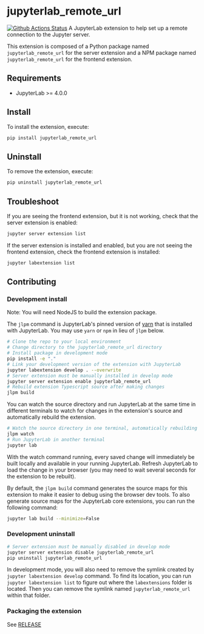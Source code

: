 # jupyterlab_remote_url

[![Github Actions Status](https://github.com/sanderploegsma/jupyterlab_remote_url/workflows/Build/badge.svg)](https://github.com/sanderploegsma/jupyterlab_remote_url/actions/workflows/build.yml)
A JupyterLab extension to help set up a remote connection to the Jupyter server.

This extension is composed of a Python package named `jupyterlab_remote_url`
for the server extension and a NPM package named `jupyterlab_remote_url`
for the frontend extension.

## Requirements

- JupyterLab >= 4.0.0

## Install

To install the extension, execute:

```bash
pip install jupyterlab_remote_url
```

## Uninstall

To remove the extension, execute:

```bash
pip uninstall jupyterlab_remote_url
```

## Troubleshoot

If you are seeing the frontend extension, but it is not working, check
that the server extension is enabled:

```bash
jupyter server extension list
```

If the server extension is installed and enabled, but you are not seeing
the frontend extension, check the frontend extension is installed:

```bash
jupyter labextension list
```

## Contributing

### Development install

Note: You will need NodeJS to build the extension package.

The `jlpm` command is JupyterLab's pinned version of
[yarn](https://yarnpkg.com/) that is installed with JupyterLab. You may use
`yarn` or `npm` in lieu of `jlpm` below.

```bash
# Clone the repo to your local environment
# Change directory to the jupyterlab_remote_url directory
# Install package in development mode
pip install -e "."
# Link your development version of the extension with JupyterLab
jupyter labextension develop . --overwrite
# Server extension must be manually installed in develop mode
jupyter server extension enable jupyterlab_remote_url
# Rebuild extension Typescript source after making changes
jlpm build
```

You can watch the source directory and run JupyterLab at the same time in different terminals to watch for changes in the extension's source and automatically rebuild the extension.

```bash
# Watch the source directory in one terminal, automatically rebuilding when needed
jlpm watch
# Run JupyterLab in another terminal
jupyter lab
```

With the watch command running, every saved change will immediately be built locally and available in your running JupyterLab. Refresh JupyterLab to load the change in your browser (you may need to wait several seconds for the extension to be rebuilt).

By default, the `jlpm build` command generates the source maps for this extension to make it easier to debug using the browser dev tools. To also generate source maps for the JupyterLab core extensions, you can run the following command:

```bash
jupyter lab build --minimize=False
```

### Development uninstall

```bash
# Server extension must be manually disabled in develop mode
jupyter server extension disable jupyterlab_remote_url
pip uninstall jupyterlab_remote_url
```

In development mode, you will also need to remove the symlink created by `jupyter labextension develop`
command. To find its location, you can run `jupyter labextension list` to figure out where the `labextensions`
folder is located. Then you can remove the symlink named `jupyterlab_remote_url` within that folder.

### Packaging the extension

See [RELEASE](RELEASE.md)
